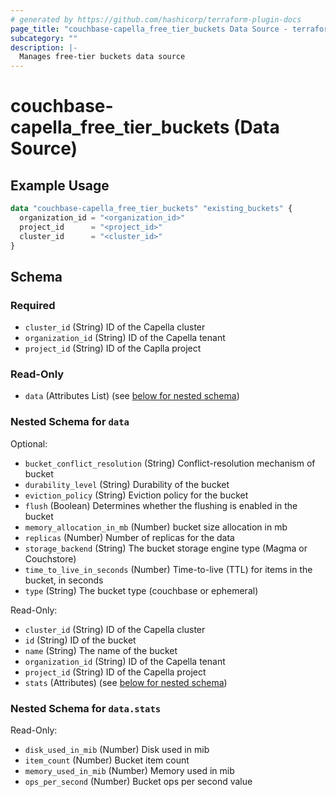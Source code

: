 ```yaml
---
# generated by https://github.com/hashicorp/terraform-plugin-docs
page_title: "couchbase-capella_free_tier_buckets Data Source - terraform-provider-couchbase-capella"
subcategory: ""
description: |-
  Manages free-tier buckets data source
---
```


# couchbase-capella_free_tier_buckets (Data Source)



## Example Usage

```terraform
data "couchbase-capella_free_tier_buckets" "existing_buckets" {
  organization_id = "<organization_id>"
  project_id      = "<project_id>"
  cluster_id      = "<cluster_id>"
}
```

<!-- schema generated by tfplugindocs -->
## Schema

### Required

- `cluster_id` (String) ID of the Capella cluster
- `organization_id` (String) ID of the Capella tenant
- `project_id` (String) ID of the Caplla project

### Read-Only

- `data` (Attributes List) (see [below for nested schema](#nestedatt--data))

<a id="nestedatt--data"></a>
### Nested Schema for `data`

Optional:

- `bucket_conflict_resolution` (String) Conflict-resolution mechanism of bucket
- `durability_level` (String) Durability of the bucket
- `eviction_policy` (String) Eviction policy for the bucket
- `flush` (Boolean) Determines whether the flushing is enabled in the bucket
- `memory_allocation_in_mb` (Number) bucket size allocation in mb
- `replicas` (Number) Number of replicas for the data
- `storage_backend` (String) The bucket storage engine type (Magma or Couchstore)
- `time_to_live_in_seconds` (Number) Time-to-live (TTL) for items in the bucket, in seconds
- `type` (String) The bucket type (couchbase or ephemeral)

Read-Only:

- `cluster_id` (String) ID of the Capella cluster
- `id` (String) ID of the bucket
- `name` (String) The name of the bucket
- `organization_id` (String) ID of the Capella tenant
- `project_id` (String) ID of the Capella project
- `stats` (Attributes) (see [below for nested schema](#nestedatt--data--stats))

<a id="nestedatt--data--stats"></a>
### Nested Schema for `data.stats`

Read-Only:

- `disk_used_in_mib` (Number) Disk used in mib
- `item_count` (Number) Bucket item count
- `memory_used_in_mib` (Number) Memory used in mib
- `ops_per_second` (Number) Bucket ops per second value
